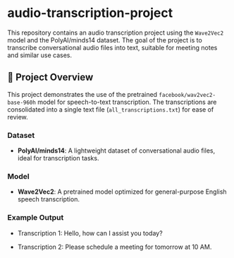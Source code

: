 # audio-transcription-project
This repository contains an audio transcription project using the `Wave2Vec2` model and the PolyAI/minds14 dataset. The goal of the project is to transcribe conversational audio files into text, suitable for meeting notes and similar use cases.

## 📖 Project Overview

This project demonstrates the use of the pretrained `facebook/wav2vec2-base-960h` model for speech-to-text transcription. The transcriptions are consolidated into a single text file (`all_transcriptions.txt`) for ease of review.

### Dataset
- **PolyAI/minds14**: A lightweight dataset of conversational audio files, ideal for transcription tasks.

### Model
- **Wave2Vec2**: A pretrained model optimized for general-purpose English speech transcription.

### Example Output
- Transcription 1:
Hello, how can I assist you today?

- Transcription 2:
Please schedule a meeting for tomorrow at 10 AM.

